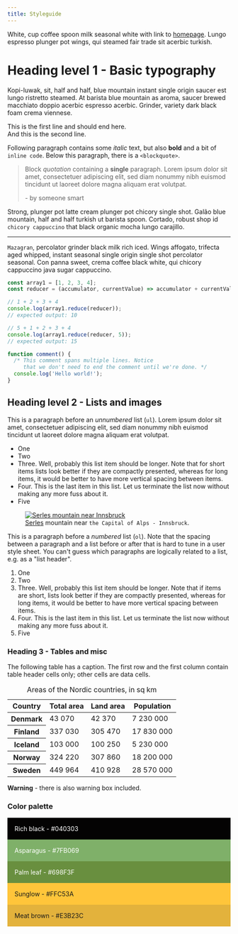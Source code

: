 ```yaml
---
title: Styleguide
---
```


White, cup coffee spoon milk seasonal white with link to [homepage](/). Lungo espresso plunger pot wings, qui steamed fair trade sit acerbic turkish.

# Heading level 1 - Basic typography

Kopi-luwak, sit, half and half, blue mountain instant single origin saucer est lungo ristretto steamed. At barista blue mountain as aroma, saucer brewed macchiato doppio acerbic espresso acerbic. Grinder, variety dark black foam crema viennese.

This is the first line and should end here.  
And this is the second line.

Following paragraph contains some _italic_ text, but also **bold** and a bit of `inline code`. Below this paragraph, there is a `<blockquote>`.

> Block _quotation_ containing a **single** paragraph. Lorem ipsum dolor sit amet, consectetuer adipiscing elit, sed diam nonummy nibh euismod tincidunt ut laoreet dolore magna aliquam erat volutpat.
>
> \- by someone smart

Strong, plunger pot latte cream plunger pot chicory single shot. Galão blue mountain, half and half turkish ut barista spoon. Cortado, robust shop id `chicory cappuccino` that black organic mocha lungo carajillo.

---

`Mazagran`, percolator grinder black milk rich iced. Wings affogato, trifecta aged whipped, instant seasonal single origin single shot percolator seasonal. Con panna sweet, crema coffee black white, qui chicory cappuccino java sugar cappuccino.

```js
const array1 = [1, 2, 3, 4];
const reducer = (accumulator, currentValue) => accumulator + currentValue;

// 1 + 2 + 3 + 4
console.log(array1.reduce(reducer));
// expected output: 10

// 5 + 1 + 2 + 3 + 4
console.log(array1.reduce(reducer, 5));
// expected output: 15

function comment() {
  /* This comment spans multiple lines. Notice
     that we don't need to end the comment until we're done. */
  console.log('Hello world!');
}
```

## Heading level 2 - Lists and images

This is a paragraph before an _unnumbered_ list (`ul`). Lorem ipsum dolor sit amet, consectetuer adipiscing elit, sed diam nonummy nibh euismod tincidunt ut laoreet dolore magna aliquam erat volutpat.

- One
- Two
- Three. Well, probably this list item should be longer. Note that for short items lists look better if they are compactly presented, whereas for long items, it would be better to have more vertical spacing between items.
- Four. This is the last item in this list. Let us terminate the list now without making any more fuss about it.
- Five

<figure>
  <a href="https://images.unsplash.com/photo-1482914988630-16b155655e15?ixlib=rb-1.2.1&ixid=eyJhcHBfaWQiOjEyMDd9&auto=format&fit=crop&w=700&q=80">
    <img 
      alt="Serles mountain near Innsbruck"
      src="https://images.unsplash.com/photo-1482914988630-16b155655e15?ixlib=rb-1.2.1&ixid=eyJhcHBfaWQiOjEyMDd9&auto=format&fit=crop&w=700&q=80" 
    />
  </a>
  <figcaption><a href="https://en.wikipedia.org/wiki/Serles">Serles</a> mountain near <code>the Capital of Alps - Innsbruck</code>.</figcaption>
</figure>

This is a paragraph before a _numbered_ list (`ol`). Note that the spacing between a paragraph and a list before or after that is hard to tune in a user style sheet. You can't guess which paragraphs are logically related to a list, e.g. as a "list header".

1. One
1. Two
1. Three. Well, probably this list item should be longer. Note that if items are short, lists look better if they are compactly presented, whereas for long items, it would be better to have more vertical spacing between items.
1. Four. This is the last item in this list. Let us terminate the list now without making any more fuss about it.
1. Five

### Heading 3 - Tables and misc

The following table has a caption. The first row and the first column contain table header cells only; other cells are data cells.

<table class="article-table">
  <caption>Areas of the Nordic countries, in sq km</caption>
  <thead>
    <tr>
      <th>Country</th>
      <th>Total area</th>
      <th>Land area</th>
      <th>Population</th>
    </tr>
  </thead>
  <tbody>
    <tr>
      <th>Denmark</th>
      <td>43 070</td>
      <td>42 370</td>
      <td>7 230 000</td>
    </tr>
    <tr>
      <th>Finland</th>
      <td>337 030</td>
      <td>305 470</td>
      <td>17 830 000</td>
    </tr>
    <tr>
      <th>Iceland</th>
      <td>103 000</td>
      <td>100 250</td>
      <td>5 230 000</td>
    </tr>
    <tr>
      <th>Norway</th>
      <td>324 220</td>
      <td>307 860</td>
      <td>18 200 000</td>
    </tr>
    <tr>
      <th>Sweden</th>
      <td>449 964</td>
      <td>410 928</td>
      <td>28 570 000</td>
    </tr>
  </tbody>
</table>

<p class="warning-box">
  <strong>Warning</strong> - there is also warning box included.
</p>


### Color palette

<div style="padding:1rem;background:#040303;color:white;">Rich black - #040303</div>
<div style="padding:1rem;background:#7FB069;color:white;">Asparagus - #7FB069</div>
<div style="padding:1rem;background:#698F3F;color:white;">Palm leaf - #698F3F</div>
<div style="padding:1rem;background:#FFC53A;">Sunglow - #FFC53A</div>
<div style="padding:1rem;background:#E3B23C;">Meat brown - #E3B23C</div>
